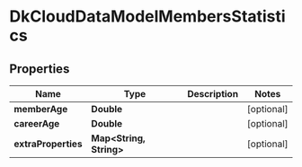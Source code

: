 
# DkCloudDataModelMembersStatistics

## Properties
Name | Type | Description | Notes
------------ | ------------- | ------------- | -------------
**memberAge** | **Double** |  |  [optional]
**careerAge** | **Double** |  |  [optional]
**extraProperties** | **Map&lt;String, String&gt;** |  |  [optional]



